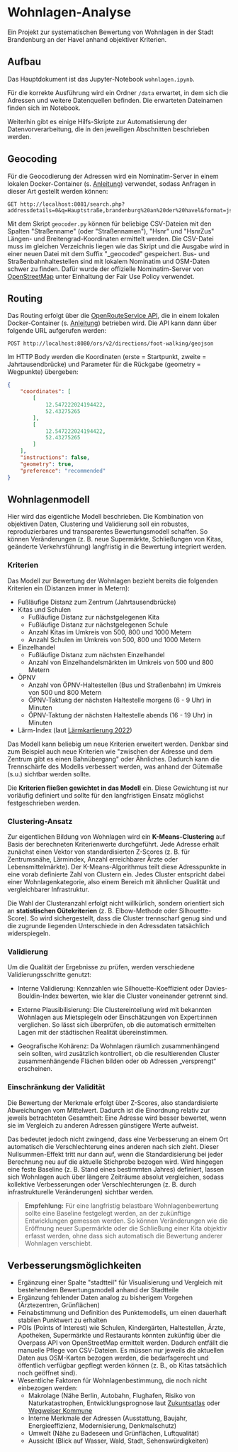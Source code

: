 # Wohnlagen-Analyse
Ein Projekt zur systematischen Bewertung von Wohnlagen in der Stadt Brandenburg an der Havel anhand objektiver Kriterien.

## Aufbau
Das Hauptdokument ist das Jupyter-Notebook ```wohnlagen.ipynb```. 

Für die korrekte Ausführung wird ein Ordner ```/data``` erwartet, in dem sich die Adressen und weitere Datenquellen befinden. Die erwarteten Dateinamen finden sich im Notebook.

Weiterhin gibt es einige Hilfs-Skripte zur Automatisierung der Datenvorverarbeitung, die in den jeweiligen Abschnitten beschrieben werden.

## Geocoding
Für die Geocodierung der Adressen wird ein Nominatim-Server in einem lokalen Docker-Container (s. [Anleitung](https://hub.docker.com/r/mediagis/nominatim)) verwendet, sodass Anfragen in dieser Art gestellt werden können:
```
GET http://localhost:8081/search.php?addressdetails=0&q=Hauptstraße,brandenburg%20an%20der%20havel&format=jsonv2
```

Mit dem Skript ```geocoder.py``` können für beliebige CSV-Dateien mit den Spalten "Straßenname" (oder "Straßennamen"), "Hsnr" und "HsnrZus" Längen- und Breitengrad-Koordinaten ermittelt werden. Die CSV-Datei muss im gleichen Verzeichnis liegen wie das Skript und die Ausgabe wird in einer neuen Datei mit dem Suffix "_geocoded" gespeichert.
Bus- und Straßenbahnhaltestellen sind mit lokalem Nominatim und OSM-Daten schwer zu finden. Dafür wurde der offizielle Nominatim-Server von [OpenStreetMap](https://nominatim.openstreetmap.org/) unter Einhaltung der Fair Use Policy verwendet.

## Routing
Das Routing erfolgt über die [OpenRouteService API](https://openrouteservice.org/), die in einem lokalen Docker-Container (s. [Anleitung](https://giscience.github.io/openrouteservice/run-instance)) betrieben wird. Die API kann dann über folgende URL aufgerufen werden:
```
POST http://localhost:8080/ors/v2/directions/foot-walking/geojson
```
Im HTTP Body werden die Koordinaten (erste = Startpunkt, zweite = Jahrtausendbrücke) und Parameter für die Rückgabe (geometry = Wegpunkte) übergeben:
```json
{
    "coordinates": [
        [
            12.547222024194422,
            52.43275265
        ],
        [
            12.547222024194422,
            52.43275265
        ]
    ],
    "instructions": false,
    "geometry": true,
    "preference": "recommended"
}
```

## Wohnlagenmodell
Hier wird das eigentliche Modell beschrieben. Die Kombination von objektiven Daten, Clustering und Validierung soll ein robustes, reproduzierbares und transparentes Bewertungsmodell schaffen. So können Veränderungen (z. B. neue Supermärkte, Schließungen von Kitas, geänderte Verkehrsführung) langfristig in die Bewertung integriert werden.

### Kriterien
Das Modell zur Bewertung der Wohnlagen bezieht bereits die folgenden Kriterien ein (Distanzen immer in Metern):
- Fußläufige Distanz zum Zentrum (Jahrtausendbrücke)
- Kitas und Schulen
    - Fußläufige Distanz zur nächstgelegenen Kita
    - Fußläufige Distanz zur nächstgelegenen Schule
    - Anzahl Kitas im Umkreis von 500, 800 und 1000 Metern
    - Anzahl Schulen im Umkreis von 500, 800 und 1000 Metern
- Einzelhandel
    - Fußläufige Distanz zum nächsten Einzelhandel
    - Anzahl von Einzelhandelsmärkten im Umkreis von 500 und 800 Metern
- ÖPNV
    - Anzahl von ÖPNV-Haltestellen (Bus und Straßenbahn) im Umkreis von 500 und 800 Metern
    - ÖPNV-Taktung der nächsten Haltestelle morgens (6 - 9 Uhr) in Minuten
    - ÖPNV-Taktung der nächsten Haltestelle abends (16 - 19 Uhr) in Minuten
- Lärm-Index (laut [Lärmkartierung 2022](https://mleuv.brandenburg.de/mleuv/de/umwelt/immissionsschutz/laerm/umgebungslaerm/laermkartierung/#))

Das Modell kann beliebig um neue Kriterien erweitert werden. Denkbar sind zum Beispiel auch neue Kriterien wie "zwischen der Adresse und dem Zentrum gibt es einen Bahnübergang" oder Ähnliches. Dadurch kann die Trennschärfe des Modells verbessert werden, was anhand der Gütemaße (s.u.) sichtbar werden sollte.

Die **Kriterien fließen gewichtet in das Modell** ein. Diese Gewichtung ist nur vorläufig definiert und sollte für den langfristigen Einsatz möglichst festgeschrieben werden.

### Clustering-Ansatz

Zur eigentlichen Bildung von Wohnlagen wird ein **K-Means-Clustering** auf Basis der berechneten Kriterienwerte durchgeführt. Jede Adresse erhält zunächst einen Vektor von standardisierten Z-Scores (z. B. für Zentrumsnähe, Lärmindex, Anzahl erreichbarer Ärzte oder Lebensmittelmärkte). Der K-Means-Algorithmus teilt diese Adresspunkte in eine vorab definierte Zahl von Clustern ein. Jedes Cluster entspricht dabei einer Wohnlagenkategorie, also einem Bereich mit ähnlicher Qualität und vergleichbarer Infrastruktur.

Die Wahl der Clusteranzahl erfolgt nicht willkürlich, sondern orientiert sich an **statistischen Gütekriterien** (z. B. Elbow-Methode oder Silhouette-Score). So wird sichergestellt, dass die Cluster trennscharf genug sind und die zugrunde liegenden Unterschiede in den Adressdaten tatsächlich widerspiegeln.

### Validierung
Um die Qualität der Ergebnisse zu prüfen, werden verschiedene Validierungsschritte genutzt:

- Interne Validierung: Kennzahlen wie Silhouette-Koeffizient oder Davies-Bouldin-Index bewerten, wie klar die Cluster voneinander getrennt sind.

- Externe Plausibilisierung: Die Clustereinteilung wird mit bekannten Wohnlagen aus Mietspiegeln oder Einschätzungen von Expert:innen verglichen. So lässt sich überprüfen, ob die automatisch ermittelten Lagen mit der städtischen Realität übereinstimmen.

- Geografische Kohärenz: Da Wohnlagen räumlich zusammenhängend sein sollten, wird zusätzlich kontrolliert, ob die resultierenden Cluster zusammenhängende Flächen bilden oder ob Adressen „versprengt“ erscheinen.

### Einschränkung der Validität
Die Bewertung der Merkmale erfolgt über Z-Scores, also standardisierte Abweichungen vom Mittelwert. Dadurch ist die Einordnung relativ zur jeweils betrachteten Gesamtheit: Eine Adresse wird besser bewertet, wenn sie im Vergleich zu anderen Adressen günstigere Werte aufweist.

Das bedeutet jedoch nicht zwingend, dass eine Verbesserung an einem Ort automatisch die Verschlechterung eines anderen nach sich zieht. Dieser Nullsummen-Effekt tritt nur dann auf, wenn die Standardisierung bei jeder Berechnung neu auf die aktuelle Stichprobe bezogen wird. Wird hingegen eine feste Baseline (z. B. Stand eines bestimmten Jahres) definiert, lassen sich Wohnlagen auch über längere Zeiträume absolut vergleichen, sodass kollektive Verbesserungen oder Verschlechterungen (z. B. durch infrastrukturelle Veränderungen) sichtbar werden.

> **Empfehlung:**
> Für eine langfristig belastbare Wohnlagenbewertung sollte eine Baseline festgelegt werden, an der zukünftige Entwicklungen gemessen werden. So können Veränderungen wie die Eröffnung neuer Supermärkte oder die Schließung einer Kita objektiv erfasst werden, ohne dass sich automatisch die Bewertung anderer Wohnlagen verschiebt.


## Verbesserungsmöglichkeiten
- Ergänzung einer Spalte "stadtteil" für Visualisierung und Vergleich mit bestehendem Bewertungsmodell anhand der Stadtteile 
- Ergänzung fehlender Daten analog zu bisherigem Vorgehen (Ärztezentren, Grünflächen)
- Feinabstimmung und Definition des Punktemodells, um einen dauerhaft stabilen Punktwert zu erhalten
- POIs (Points of Interest) wie Schulen, Kindergärten, Haltestellen, Ärzte, Apotheken, Supermärkte und Restaurants könnten zukünftig über die Overpass API von OpenStreetMap ermittelt werden. Dadurch entfällt die manuelle Pflege von CSV-Dateien. Es müssen nur jeweils die aktuellen Daten aus OSM-Karten bezogen werden, die bedarfsgerecht und öffentlich verfügbar gepflegt werden können (z. B., ob Kitas tatsächlich noch geöffnet sind).
- Wesentliche Faktoren für Wohnlagenbestimmung, die noch nicht einbezogen werden:
   - Makrolage (Nähe Berlin, Autobahn, Flughafen, Risiko von Naturkatastrophen, Entwicklungsprognose laut [Zukuntsatlas](https://www.prognos.com/de/projekt/zukunftsatlas-2019) oder [Wegweiser Kommune](https://www.wegweiser-kommune.de)
   - Interne Merkmale der Adressen (Ausstattung, Baujahr, Energieeffizienz, Modernisierung, Denkmalschutz)
   - Umwelt (Nähe zu Badeseen und Grünflächen, Luftqualität)
   - Aussicht (Blick auf Wasser, Wald, Stadt, Sehenswürdigkeiten)